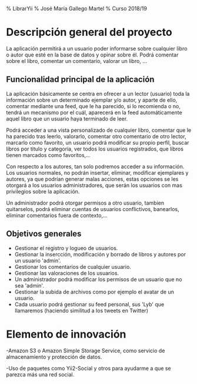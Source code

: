 % LibrarYii
% José María Gallego Martel
% Curso 2018/19

# Descripción general del proyecto

La aplicación permitirá a un usuario poder informarse sobre cualquier libro o autor que esté en la base de datos y opinar sobre él. Podrá comentar sobre el libro, comentar un comentario, valorar un libro, ...

## Funcionalidad principal de la aplicación

La aplicación básicamente se centra en ofrecer a un lector (usuario) toda la información sobre un determinado ejemplar y/o autor, y aparte de ello, comentar mediante una feed, que le ha parecido, si lo recomienda o no, tendrá un mecanismo por el cuál, aparecerá en la feed automáticamente aquel libro que un usuario haya terminado de leer.

Podrá acceder a una vista personalizado de cualquier libro, comentar que le ha parecido tras leerlo, valorarlo, comentar otro comentario de otro lector, marcarlo como favorito, un usuario podrá modificar su propio perfil, buscar libros por titulo y categoria, ver todos los usuarios registrados, que libros tienen marcados como favoritos,...

Con respecto a los autores, tan solo podremos acceder a su información. Los usuarios normales, no podrán insertar, eliminar, modificar ejemplares y autores, ya que podrían generar malas acciones, estas opciones se les otorgará a los usuarios administradores, que serán los usuarios con mas privilegios sobre la aplicación.

Un administrador podrá otorgar permisos a otro usuario, tambien quitarselos, podrá eliminar cuentas de usuarios conflictivos, banearlos, eliminar comentarios fuera de contexto,...

## Objetivos generales

* Gestionar el registro y logueo de usuarios.
* Gestionar la insercción, modificación y borrado de libros y autores por un usuario 'admin'.
* Gestionar los comentarios de cualquier usuario.
* Gestionar las valoraciones de los usuarios.
* Un administrador podrá modificar los permisos de un usuario que no sea 'admin'.
* Gestionar la subida de archivos como por ejemplo el avatar de un usuario.
* Cada usuario podrá gestionar su feed personal, sus 'Lyb' que llamaremos (haciendo similitud a los tweets en Twitter)

# Elemento de innovación

-Amazon S3 o Amazon Simple Storage Service, como servicio de almacenamiento y protección de datos.

-Uso de paquetes como Yii2-Social y otros para ayudarme a que se parezca más una red social.
